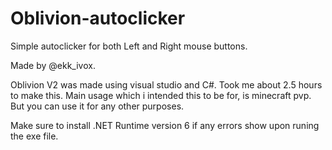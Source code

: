 # Oblivion-autoclicker
Simple autoclicker for both Left and Right mouse buttons.

Made by @ekk_ivox.

Oblivion V2 was made using visual studio and C#. Took me about 2.5 hours to make this.
Main usage which i intended this to be for, is minecraft pvp. But you can use it for any other purposes.

Make sure to install .NET Runtime version 6 if any errors show upon runing the exe file.
